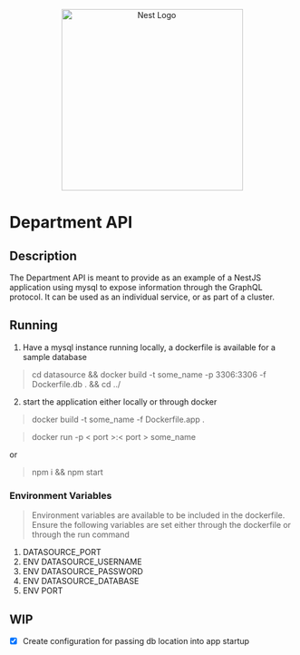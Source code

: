 <p align="center">
  <a href="http://nestjs.com/" target="blank"><img src="https://nestjs.com/img/logo_text.svg" width="320" alt="Nest Logo" /></a>
</p>

# Department API
## Description
The Department API is meant to provide as an example of a NestJS application using mysql to expose information through the GraphQL protocol. It can be used as an individual service, or as part of a cluster.
## Running
1. Have a mysql instance running locally, a dockerfile is available for a sample database
  > cd datasource && docker build -t some_name -p 3306:3306 -f Dockerfile.db . && cd ../
2. start the application either locally or through docker
  > docker build -t some_name -f Dockerfile.app .

  > docker run -p \< port \>:\< port \> some_name

or
  > npm i && npm start

### Environment Variables
 > Environment variables are available to be included in the dockerfile. Ensure the following variables are set either through the dockerfile or through the run command
1. DATASOURCE_PORT
2. ENV DATASOURCE_USERNAME
3. ENV DATASOURCE_PASSWORD
4. ENV DATASOURCE_DATABASE
5. ENV PORT

## WIP
- [X] Create configuration for passing db location into app startup